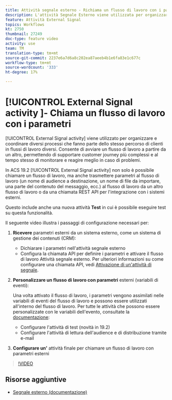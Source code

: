 ```yaml
---
title: Attività segnale esterno - Richiama un flusso di lavoro con i parametri
description: L'attività Segnale Esterno viene utilizzata per organizzare e orchestrare diversi processi che fanno parte dello stesso percorso di clienti in flussi di lavoro diversi. Consente di avviare un flusso di lavoro a partire da un altro, permettendo di supportare customer journey più complessi e al tempo stesso di monitorare e reagire meglio in caso di problemi.
feature: Attività External Signal
topics: Workflows
kt: 2750
thumbnail: 27249
doc-type: feature video
activity: use
team: TM
translation-type: tm+mt
source-git-commit: 2237e6a7d6a8c202ea87aeeb4b1e6fa83e1c677c
workflow-type: tm+mt
source-wordcount: '333'
ht-degree: 17%

---
```



# [!UICONTROL External Signal activity ]- Chiama un flusso di lavoro con i parametri

[!UICONTROL External Signal activity] viene utilizzato per organizzare e coordinare diversi processi che fanno parte dello stesso percorso di clienti in flussi di lavoro diversi. Consente di avviare un flusso di lavoro a partire da un altro, permettendo di supportare customer journey più complessi e al tempo stesso di monitorare e reagire meglio in caso di problemi.

In ACS 19.2 [!UICONTROL External Signal activity] non solo è possibile chiamare un flusso di lavoro, ma anche trasmettere parametri al flusso di lavoro (un nome di audience a destinazione, un nome di file da importare, una parte del contenuto del messaggio, ecc.) al flusso di lavoro da un altro flusso di lavoro o da una chiamata REST API per l&#39;integrazione con i sistemi esterni.

Questo include anche una nuova attività **Test** in cui è possibile eseguire test su questa funzionalità.

Il seguente video illustra i passaggi di configurazione necessari per:

1. **Ricevere** parametri esterni da un sistema esterno, come un sistema di gestione dei contenuti (CRM):

   * Dichiarare i parametri nell&#39;attività segnale esterno
   * Configura la chiamata API per definire i parametri e attivare il flusso di lavoro Attività segnale esterno. Per ulteriori informazioni su come configurare una chiamata API, vedi [Attivazione di un&#39;attività di segnale](https://docs.campaign.adobe.com/doc/standard/en/api/ACS_API.html#triggering-a-signal-activity).

1. **Personalizzare un flusso di lavoro con parametri**  esterni (variabili di eventi):

   Una volta attivato il flusso di lavoro, i parametri vengono assimilati nelle variabili di eventi del flusso di lavoro e possono essere utilizzati all&#39;interno del flusso di lavoro. Per tutte le attività che possono essere personalizzate con le variabili dell&#39;evento, consultate la [documentazione](https://helpx.adobe.com/campaign/standard/automating/using/calling-a-workflow-with-external-parameters.html):

   * Configurare l&#39;attività di test (novità in 19.2)
   * Configurare l&#39;attività di lettura dell&#39;audience e di distribuzione tramite e-mail

1. **Configurare un&#39;** attività finale per chiamare un flusso di lavoro con parametri esterni

>[!VIDEO](https://video.tv.adobe.com/v/27249/?quality=12)

## Risorse aggiuntive

* [Segnale esterno (documentazione)](https://experienceleague.adobe.com/docs/campaign-standard/using/managing-processes-and-data/calling-workflow-external-parameters/calling-a-workflow-with-external-parameters.html)
